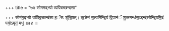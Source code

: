 +++
title = "७४ सोममद्भ्यो व्यपिबच्छन्दसा"

+++
सोम॑म॒द्भ्यो व्य॑पिब॒च्छन्द॑सा ह॒ँसः शु॑चि॒षत्। ऋ॒तेन॑ स॒त्यमि॑न्द्रि॒यं वि॒पान॑ँ शु॒क्रमन्ध॑स॒ऽइन्द्र॑स्येन्द्रि॒यमि॒दं पयो॒ऽमृतं॒ मधु॑ ॥७४ ॥